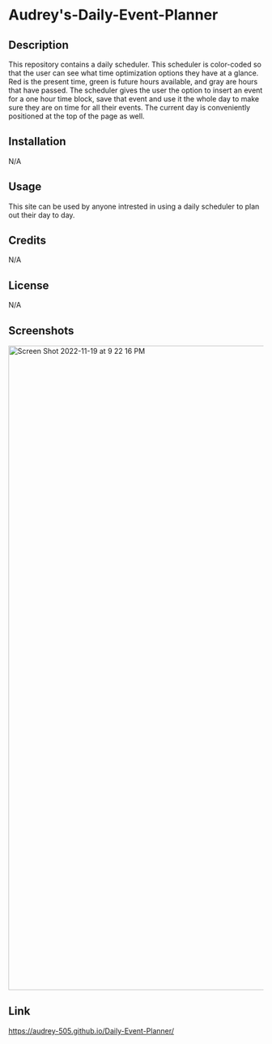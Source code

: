 # Audrey's-Daily-Event-Planner


## Description 

This repository contains a daily scheduler. This scheduler is color-coded so that the user can see what time optimization options they have at a glance.
Red is the present time, green is future hours available, and gray are hours that have passed. The scheduler gives the user the option to insert an event
for a one hour time block, save that event and use it the whole day to make sure they are on time for all their events. The current day is conveniently positioned
at the top of the page as well.

## Installation 

N/A

## Usage 

This site can be used by anyone intrested in using a daily scheduler to plan out their day to day. 

## Credits

N/A

## License

N/A

## Screenshots 

<img width="1270" alt="Screen Shot 2022-11-19 at 9 22 16 PM" src="https://user-images.githubusercontent.com/77470771/203457015-7fdc40ac-1b72-4eb9-8dbc-e3c31411ff64.png">

## Link

https://audrey-505.github.io/Daily-Event-Planner/
